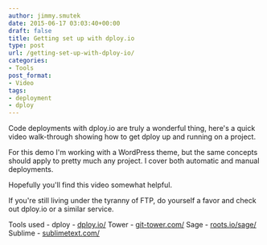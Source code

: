 ```yaml
---
author: jimmy.smutek
date: 2015-06-17 03:03:40+00:00
draft: false
title: Getting set up with dploy.io
type: post
url: /getting-set-up-with-dploy-io/
categories:
- Tools
post_format:
- Video
tags:
- deployment
- dploy
---
```


Code deployments with dploy.io are truly a wonderful thing, here's a quick video walk-through showing how to get dploy up and running on a project.

For this demo I'm working with a WordPress theme, but the same concepts should apply to pretty much any project. I cover both automatic and manual deployments.

Hopefully you'll find this video somewhat helpful.

If you're still living under the tyranny of FTP, do yourself a favor and check out dploy.io or a similar service.

Tools used -
dploy - [dploy.io/](http://dploy.io/)
Tower - [git-tower.com/](http://git-tower.com/)
Sage - [roots.io/sage/](http://roots.io/sage/)
Sublime - [sublimetext.com/](http://sublimetext.com/)
